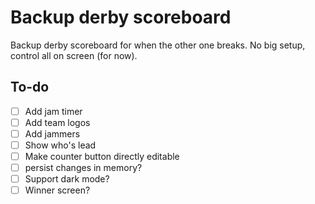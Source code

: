# Backup derby scoreboard

Backup derby scoreboard for when the other one breaks.
No big setup, control all on screen (for now).

## To-do

- [ ] Add jam timer
- [ ] Add team logos
- [ ] Add jammers 
- [ ] Show who's lead
- [ ] Make counter button directly editable
- [ ] persist changes in memory?
- [ ] Support dark mode?
- [ ] Winner screen?
